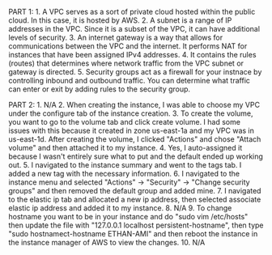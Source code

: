 PART 1:
    1. A VPC serves as a sort of private cloud hosted within the public cloud. In this case, it is hosted by AWS.
    2. A subnet is a range of IP addresses in the VPC. Since it is a subset of the VPC, it can have additional levels of security.
    3. An internet gateway is a way that allows for communications between the VPC and the internet. It performs NAT for instances that have been assigned IPv4 addresses.
    4. It contains the rules (routes) that determines where network traffic from the VPC subnet or gateway is directed.
    5. Security groups act as a firewall for your instnace by controlling inbound and outbound traffic. You can determine what traffic can enter or exit by adding rules to the security group.

PART 2:
    1. N/A
    2. When creating the instance, I was able to choose my VPC under the configure tab of the instance creation.
    3. To create the volume, you want to go to the volume tab and click create volume. I had some issues with this because it created in zone us-east-1a and my VPC was in us-east-1d. After creating the volume, I clicked "Actions" and chose "Attach volume" and then attached it to my instance. 
    4. Yes, I auto-assigned it because I wasn't entirely sure what to put and the default ended up working out.
    5. I navigated to the instance summary and went to the tags tab. I added a new tag with the necessary information.
    6. I navigated to the instance menu and selected "Actions" -> "Security" -> "Change security groups" and then removed the default group and added mine.
    7. I navigated to the elastic ip tab and allocated a new ip address, then selected associate elastic ip address and added it to my instance.
    8. N/A
    9. To change hostname you want to be in your instance and do "sudo vim /etc/hosts" then update the file with "127.0.0.1 localhost persistent-hostname", then type "sudo hostnamect-hostname ETHAN-AMI" and then reboot the instance in the instance manager of AWS to view the changes.
    10. N/A
